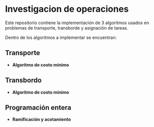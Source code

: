 # Investigacion de operaciones
Este repositorio contiene la implementación de 3 algoritmos
usados en problemas de transporte, transborde y asignación de tareas.

Dentro de los algoritmos a implementar se encuentran:

## Transporte

- **Algoritmo de costo mínimo**

## Transbordo

- **Algoritmo de costo mínimo**

## Programación entera 

- **Ramificación y acotamiento**
